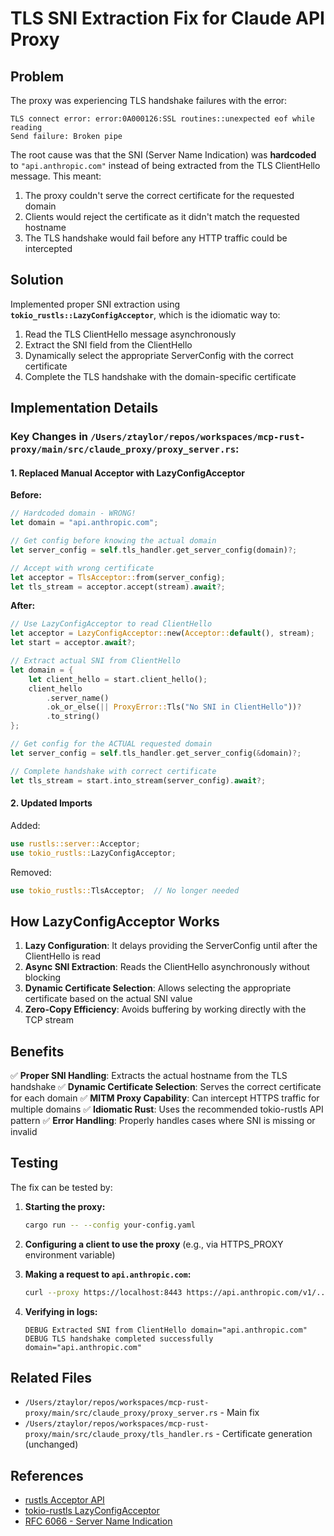 # TLS SNI Extraction Fix for Claude API Proxy

## Problem

The proxy was experiencing TLS handshake failures with the error:
```
TLS connect error: error:0A000126:SSL routines::unexpected eof while reading
Send failure: Broken pipe
```

The root cause was that the SNI (Server Name Indication) was **hardcoded** to `"api.anthropic.com"` instead of being extracted from the TLS ClientHello message. This meant:
1. The proxy couldn't serve the correct certificate for the requested domain
2. Clients would reject the certificate as it didn't match the requested hostname
3. The TLS handshake would fail before any HTTP traffic could be intercepted

## Solution

Implemented proper SNI extraction using **`tokio_rustls::LazyConfigAcceptor`**, which is the idiomatic way to:
1. Read the TLS ClientHello message asynchronously
2. Extract the SNI field from the ClientHello
3. Dynamically select the appropriate ServerConfig with the correct certificate
4. Complete the TLS handshake with the domain-specific certificate

## Implementation Details

### Key Changes in `/Users/ztaylor/repos/workspaces/mcp-rust-proxy/main/src/claude_proxy/proxy_server.rs`:

#### 1. Replaced Manual Acceptor with LazyConfigAcceptor

**Before:**
```rust
// Hardcoded domain - WRONG!
let domain = "api.anthropic.com";

// Get config before knowing the actual domain
let server_config = self.tls_handler.get_server_config(domain)?;

// Accept with wrong certificate
let acceptor = TlsAcceptor::from(server_config);
let tls_stream = acceptor.accept(stream).await?;
```

**After:**
```rust
// Use LazyConfigAcceptor to read ClientHello
let acceptor = LazyConfigAcceptor::new(Acceptor::default(), stream);
let start = acceptor.await?;

// Extract actual SNI from ClientHello
let domain = {
    let client_hello = start.client_hello();
    client_hello
        .server_name()
        .ok_or_else(|| ProxyError::Tls("No SNI in ClientHello"))?
        .to_string()
};

// Get config for the ACTUAL requested domain
let server_config = self.tls_handler.get_server_config(&domain)?;

// Complete handshake with correct certificate
let tls_stream = start.into_stream(server_config).await?;
```

#### 2. Updated Imports

Added:
```rust
use rustls::server::Acceptor;
use tokio_rustls::LazyConfigAcceptor;
```

Removed:
```rust
use tokio_rustls::TlsAcceptor;  // No longer needed
```

## How LazyConfigAcceptor Works

1. **Lazy Configuration**: It delays providing the ServerConfig until after the ClientHello is read
2. **Async SNI Extraction**: Reads the ClientHello asynchronously without blocking
3. **Dynamic Certificate Selection**: Allows selecting the appropriate certificate based on the actual SNI value
4. **Zero-Copy Efficiency**: Avoids buffering by working directly with the TCP stream

## Benefits

✅ **Proper SNI Handling**: Extracts the actual hostname from the TLS handshake
✅ **Dynamic Certificate Selection**: Serves the correct certificate for each domain
✅ **MITM Proxy Capability**: Can intercept HTTPS traffic for multiple domains
✅ **Idiomatic Rust**: Uses the recommended tokio-rustls API pattern
✅ **Error Handling**: Properly handles cases where SNI is missing or invalid

## Testing

The fix can be tested by:

1. **Starting the proxy:**
   ```bash
   cargo run -- --config your-config.yaml
   ```

2. **Configuring a client to use the proxy** (e.g., via HTTPS_PROXY environment variable)

3. **Making a request to `api.anthropic.com`:**
   ```bash
   curl --proxy https://localhost:8443 https://api.anthropic.com/v1/...
   ```

4. **Verifying in logs:**
   ```
   DEBUG Extracted SNI from ClientHello domain="api.anthropic.com"
   DEBUG TLS handshake completed successfully domain="api.anthropic.com"
   ```

## Related Files

- `/Users/ztaylor/repos/workspaces/mcp-rust-proxy/main/src/claude_proxy/proxy_server.rs` - Main fix
- `/Users/ztaylor/repos/workspaces/mcp-rust-proxy/main/src/claude_proxy/tls_handler.rs` - Certificate generation (unchanged)

## References

- [rustls Acceptor API](https://docs.rs/rustls/latest/rustls/server/struct.Acceptor.html)
- [tokio-rustls LazyConfigAcceptor](https://docs.rs/tokio-rustls/latest/tokio_rustls/struct.LazyConfigAcceptor.html)
- [RFC 6066 - Server Name Indication](https://datatracker.ietf.org/doc/html/rfc6066#section-3)
